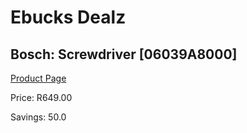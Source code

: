 
# Ebucks Dealz
## Bosch: Screwdriver [06039A8000]
[Product Page](https://www.ebucks.com/web/shop/productSelected.do?prodId=372667828&catId=370101825)

Price: R649.00

Savings: 50.0


	